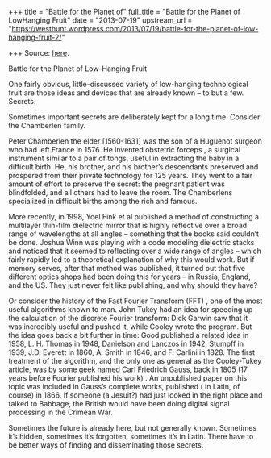 +++
title = "Battle for the Planet of"
full_title = "Battle for the Planet of LowHanging Fruit"
date = "2013-07-19"
upstream_url = "https://westhunt.wordpress.com/2013/07/19/battle-for-the-planet-of-low-hanging-fruit-2/"

+++
Source: [here](https://westhunt.wordpress.com/2013/07/19/battle-for-the-planet-of-low-hanging-fruit-2/).

Battle for the Planet of Low-Hanging Fruit

One fairly obvious, little-discussed variety of low-hanging
technological fruit are those ideas and devices that are already known –
to but a few. Secrets.

Sometimes important secrets are deliberately kept for a long time.
Consider the Chamberlen family.

Peter Chamberlen the elder \[1560-1631\] was the son of a Huguenot
surgeon who had left France in 1576. He invented obstetric forceps , a
surgical instrument similar to a pair of tongs, useful in extracting the
baby in a difficult birth. He, his brother, and his brother’s
descendants preserved and prospered from their private technology for
125 years. They went to a fair amount of effort to preserve the secret:
the pregnant patient was blindfolded, and all others had to leave the
room. The Chamberlens specialized in difficult births among the rich
and famous.

More recently, in 1998, Yoel Fink et al published a method of
constructing a multilayer thin-film dielectric mirror that is highly
reflective over a broad range of wavelengths at all angles – something
that the books said couldn’t be done. Joshua Winn was playing with a
code modeling dielectric stacks and noticed that it seemed to reflecting
over a wide range of angles – which fairly rapidly led to a theoretical
explanation of why this would work. But if memory serves, after that
method was published, it turned out that five different optics shops had
been doing this for years – in Russia, England, and the US. They just
never felt like publishing, and why should they have?

Or consider the history of the Fast Fourier Transform (FFT) , one of the
most useful algorithms known to man. John Tukey had an idea for speeding
up the calculation of the discrete Fourier transform: Dick Garwin saw
that it was incredibly useful and pushed it, while Cooley wrote the
program. But the idea goes back a bit further in time: Good published a
related idea in 1958, L. H. Thomas in 1948, Danielson and Lanczos in
1942, Stumpff in 1939, J.D. Everett in 1860, A. Smith in 1846, and F.
Carlini in 1828. The first treatment of the algorithm, and the only
one as general as the Cooley-Tukey article, was by some geek named Carl
Friedrich Gauss, back in 1805 (17 years before Fourier published his
work) . An unpublished paper on this topic was included in Gauss’s
complete works, published ( in Latin, of course) in 1866. If someone
(a Jesuit?) had just looked in the right place and talked to Babbage,
the British would have been doing digital signal processing in the
Crimean War.

Sometimes the future is already here, but not generally known.
Sometimes it’s hidden, sometimes it’s forgotten, sometimes it’s in
Latin. There have to be better ways of finding and disseminating those
secrets.

